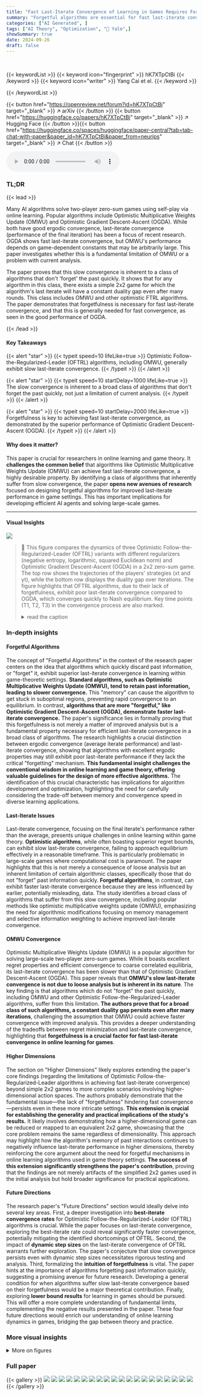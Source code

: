 ```yaml
---
title: "Fast Last-Iterate Convergence of Learning in Games Requires Forgetful Algorithms"
summary: "Forgetful algorithms are essential for fast last-iterate convergence in learning games; otherwise, even popular methods like OMWU fail."
categories: ["AI Generated", ]
tags: ["AI Theory", "Optimization", "🏢 Yale",]
showSummary: true
date: 2024-09-26
draft: false
---
```


<br>

{{< keywordList >}}
{{< keyword icon="fingerprint" >}} hK7XTpCtBi {{< /keyword >}}
{{< keyword icon="writer" >}} Yang Cai et el. {{< /keyword >}}
 
{{< /keywordList >}}

{{< button href="https://openreview.net/forum?id=hK7XTpCtBi" target="_blank" >}}
↗ arXiv
{{< /button >}}
{{< button href="https://huggingface.co/papers/hK7XTpCtBi" target="_blank" >}}
↗ Hugging Face
{{< /button >}}{{< button href="https://huggingface.co/spaces/huggingface/paper-central?tab=tab-chat-with-paper&paper_id=hK7XTpCtBi&paper_from=neurips" target="_blank" >}}
↗ Chat
{{< /button >}}




<audio controls>
    <source src="https://ai-paper-reviewer.com/hK7XTpCtBi/podcast.wav" type="audio/wav">
    Your browser does not support the audio element.
</audio>


### TL;DR


{{< lead >}}

Many AI algorithms solve two-player zero-sum games using self-play via online learning. Popular algorithms include Optimistic Multiplicative Weights Update (OMWU) and Optimistic Gradient Descent-Ascent (OGDA). While both have good ergodic convergence, last-iterate convergence (performance of the final iteration) has been a focus of recent research. OGDA shows fast last-iterate convergence, but OMWU's performance depends on game-dependent constants that may be arbitrarily large. This paper investigates whether this is a fundamental limitation of OMWU or a problem with current analysis.

The paper proves that this slow convergence is inherent to a class of algorithms that don't 'forget' the past quickly. It shows that for any algorithm in this class, there exists a simple 2x2 game for which the algorithm's last iterate will have a constant duality gap even after many rounds. This class includes OMWU and other optimistic FTRL algorithms.  The paper demonstrates that forgetfulness is necessary for fast last-iterate convergence, and that this is generally needed for fast convergence, as seen in the good performance of OGDA.

{{< /lead >}}


#### Key Takeaways

{{< alert "star" >}}
{{< typeit speed=10 lifeLike=true >}} Optimistic Follow-the-Regularized-Leader (OFTRL) algorithms, including OMWU, generally exhibit slow last-iterate convergence. {{< /typeit >}}
{{< /alert >}}

{{< alert "star" >}}
{{< typeit speed=10 startDelay=1000 lifeLike=true >}} The slow convergence is inherent to a broad class of algorithms that don't forget the past quickly, not just a limitation of current analysis. {{< /typeit >}}
{{< /alert >}}

{{< alert "star" >}}
{{< typeit speed=10 startDelay=2000 lifeLike=true >}} Forgetfulness is key to achieving fast last-iterate convergence, as demonstrated by the superior performance of Optimistic Gradient Descent-Ascent (OGDA). {{< /typeit >}}
{{< /alert >}}

#### Why does it matter?
This paper is crucial for researchers in online learning and game theory.  It **challenges the common belief** that algorithms like Optimistic Multiplicative Weights Update (OMWU) can achieve fast last-iterate convergence, a highly desirable property. By identifying a class of algorithms that inherently suffer from slow convergence, the paper **opens new avenues of research** focused on designing forgetful algorithms for improved last-iterate performance in game settings. This has important implications for developing efficient AI agents and solving large-scale games.

------
#### Visual Insights



![](https://ai-paper-reviewer.com/hK7XTpCtBi/figures_2_1.jpg)

> 🔼 This figure compares the dynamics of three Optimistic Follow-the-Regularized-Leader (OFTRL) variants with different regularizers (negative entropy, logarithmic, squared Euclidean norm) and Optimistic Gradient Descent-Ascent (OGDA) in a 2x2 zero-sum game.  The top row shows the trajectories of the players' strategies (xt and yt), while the bottom row displays the duality gap over iterations.  The figure highlights that OFTRL algorithms, due to their lack of forgetfulness, exhibit poor last-iterate convergence compared to OGDA, which converges quickly to Nash equilibrium. Key time points (T1, T2, T3) in the convergence process are also marked.
> <details>
> <summary>read the caption</summary>
> Figure 1: Comparison of the dynamics produced by three variants of OFTRL with different regularizers (negative entropy, logarithmic regularizer, and squared Euclidean norm) and OGDA in the same game As defined in (2) for δ := 10−2. The bottom row shows the duality gap achieved by the last iterates. The OFTRL variants exhibit poor performance due to their lack of forgetfulness, while OGDA converges quickly to the Nash equilibrium. Since the regularizers in the first two plots are Legendre, the dynamics are equivalent to the ones produced by optimistic OMD with the respective Bregman divergences. In the plot for OMWU we observe that xt[1] can get extremely close to the boundary (e.g., in the range 1 – e−50 < x⁺[1] < 1). To correctly simulate the dynamics, we used 1000 digits of precision. The red star, blue dot, and green square illustrate the key times T1, T2, T3 defined in our analysis in Section 3.
> </details>







### In-depth insights


#### Forgetful Algorithms
The concept of "Forgetful Algorithms" in the context of the research paper centers on the idea that algorithms which quickly discard past information, or "forget" it, exhibit superior last-iterate convergence in learning within game-theoretic settings.  **Standard algorithms, such as Optimistic Multiplicative Weights Update (OMWU), tend to retain past information, leading to slower convergence.** This "memory" can cause the algorithm to get stuck in suboptimal regions, preventing rapid convergence to an equilibrium. In contrast, **algorithms that are more "forgetful," like Optimistic Gradient Descent-Ascent (OGDA), demonstrate faster last-iterate convergence.** The paper's significance lies in formally proving that this forgetfulness is not merely a matter of improved analysis but is a fundamental property necessary for efficient last-iterate convergence in a broad class of algorithms. The research highlights a crucial distinction between ergodic convergence (average iterate performance) and last-iterate convergence, showing that algorithms with excellent ergodic properties may still exhibit poor last-iterate performance if they lack the critical "forgetting" mechanism. **This fundamental insight challenges the conventional wisdom in online learning and game theory, offering valuable guidelines for the design of more effective algorithms.**  The identification of this crucial characteristic has implications for algorithm development and optimization, highlighting the need for carefully considering the trade-off between memory and convergence speed in diverse learning applications.

#### Last-Iterate Issues
Last-iterate convergence, focusing on the final iterate's performance rather than the average, presents unique challenges in online learning within game theory.  **Optimistic algorithms**, while often boasting superior regret bounds, can exhibit slow last-iterate convergence, failing to approach equilibrium effectively in a reasonable timeframe. This is particularly problematic in large-scale games where computational cost is paramount. The paper highlights that this is not merely a consequence of loose analysis but an inherent limitation of certain algorithmic classes, specifically those that do not "forget" past information quickly.  **Forgetful algorithms**, in contrast, can exhibit faster last-iterate convergence because they are less influenced by earlier, potentially misleading, data.  The study identifies a broad class of algorithms that suffer from this slow convergence, including popular methods like optimistic multiplicative weights update (OMWU), emphasizing the need for algorithmic modifications focusing on memory management and selective information weighting to achieve improved last-iterate convergence.

#### OMWU Convergence
Optimistic Multiplicative Weights Update (OMWU) is a popular algorithm for solving large-scale two-player zero-sum games. While it boasts excellent regret properties and efficient convergence to coarse correlated equilibria, its last-iterate convergence has been slower than that of Optimistic Gradient Descent-Ascent (OGDA). This paper reveals that **OMWU's slow last-iterate convergence is not due to loose analysis but is inherent in its nature**. The key finding is that algorithms which do not "forget" the past quickly, including OMWU and other Optimistic Follow-the-Regularized-Leader algorithms, suffer from this limitation.  **The authors prove that for a broad class of such algorithms, a constant duality gap persists even after many iterations**, challenging the assumption that OMWU could achieve faster convergence with improved analysis.  This provides a deeper understanding of the tradeoffs between regret minimization and last-iterate convergence, highlighting that **forgetfulness is a crucial factor for fast last-iterate convergence in online learning for games**.

#### Higher Dimensions
The section on "Higher Dimensions" likely explores extending the paper's core findings (regarding the limitations of Optimistic Follow-the-Regularized-Leader algorithms in achieving fast last-iterate convergence) beyond simple 2x2 games to more complex scenarios involving higher-dimensional action spaces.  The authors probably demonstrate that the fundamental issue—the lack of "forgetfulness" hindering fast convergence—persists even in these more intricate settings.  **This extension is crucial for establishing the generality and practical implications of the study's results.** It likely involves demonstrating how a higher-dimensional game can be reduced or mapped to an equivalent 2x2 game, showcasing that the core problem remains the same regardless of dimensionality.  This approach may highlight how the algorithm's memory of past interactions continues to negatively influence last-iterate performance in higher dimensions, thereby reinforcing the core argument about the need for forgetful mechanisms in online learning algorithms used in game theory settings.  **The success of this extension significantly strengthens the paper's contribution**, proving that the findings are not merely artifacts of the simplified 2x2 games used in the initial analysis but hold broader significance for practical applications.

#### Future Directions
The research paper's "Future Directions" section would ideally delve into several key areas.  First, a deeper investigation into **best-iterate convergence rates** for Optimistic Follow-the-Regularized-Leader (OFTRL) algorithms is crucial. While the paper focuses on last-iterate convergence, exploring the best-iterate rate could reveal significantly faster convergence, potentially mitigating the identified shortcomings of OFTRL. Second, the impact of **dynamic step sizes** on the last-iterate convergence of OFTRL warrants further exploration. The paper's conjecture that slow convergence persists even with dynamic step sizes necessitates rigorous testing and analysis.  Third, formalizing the **intuition of forgetfulness** is vital.  The paper hints at the importance of algorithms forgetting past information quickly, suggesting a promising avenue for future research.  Developing a general condition for when algorithms suffer slow last-iterate convergence based on their forgetfulness would be a major theoretical contribution.  Finally, exploring **lower bound results** for learning in games should be pursued. This will offer a more complete understanding of fundamental limits, complementing the negative results presented in the paper.  These four future directions would enrich our understanding of online learning dynamics in games, bridging the gap between theory and practice.


### More visual insights

<details>
<summary>More on figures
</summary>


![](https://ai-paper-reviewer.com/hK7XTpCtBi/figures_2_2.jpg)

> 🔼 This figure shows the performance of the Optimistic Multiplicative Weights Update (OMWU) algorithm on a specific 2x2 zero-sum game. The game is parameterized by delta (δ), which controls the distance of the Nash equilibrium to the boundary of the game's probability simplex.  The plots show the dynamics of the algorithm for three different values of δ (0.05, 0.01, and 0.005).  The x-axis represents the iteration number, and the y-axis represents the equilibrium gap.  Key observations: a two-phase convergence, a flat region before convergence, and an inverse relationship between the length of the flat region and δ.  This demonstrates how the algorithm's last-iterate convergence rate depends on game parameters, highlighting a potential slow convergence issue.
> <details>
> <summary>read the caption</summary>
> Figure 2: Performance of OMWU on the game Aδ defined in eq. (2) for three choices of δ. In all plots, the learning rate was set to η = 0.1. As predicted by our analysis, the length of the “flat region” between iteration T₁ (red star) and T₂ (blue dot) scales inversely proportionally with δ.
> </details>



![](https://ai-paper-reviewer.com/hK7XTpCtBi/figures_7_1.jpg)

> 🔼 This figure shows a pictorial depiction of the three stages incurred by the Optimistic Follow-the-Regularized-Leader (OFTRL) dynamics in the hard game instance (Aδ) defined in the paper.  The three stages are: Stage I, where xt[1] increases until it reaches a point close to 1; Stage II, where y¹[1] increases until it reaches a point close to 2(1+δ); and Stage III, where the trajectory spirals toward the Nash equilibrium.  The figure highlights key iterations (T1, T2, T3, Th) used in the proof of Theorem 1 to demonstrate that OFTRL has slow last-iterate convergence.
> <details>
> <summary>read the caption</summary>
> Figure 3: Pictorial depiction of the three stages incurred by the OFTRL dynamics in the game Aδ defined in (2). The point z* denotes the unique Nash equilibrium. The times T1 and T2 are shown for concrete instantiations of OFTRL in Figure 1 by a red star and a blue dot, respectively. The times T3 and Th are defined in the proof of Theorem 1 in Appendix B.2.
> </details>



![](https://ai-paper-reviewer.com/hK7XTpCtBi/figures_22_1.jpg)

> 🔼 This figure compares the dynamics of three Optimistic Follow-the-Regularized-Leader (OFTRL) variants with different regularizers (negative entropy, logarithmic, and squared Euclidean norm) and Optimistic Gradient Descent Ascent (OGDA) in a 2x2 zero-sum game.  The top row shows the trajectories of the players' strategies (xt[1], yt[1]), while the bottom row displays the duality gap over iterations.  The figure highlights the poor performance of OFTRL algorithms due to their lack of forgetfulness, contrasting with the rapid convergence of OGDA to the Nash equilibrium.
> <details>
> <summary>read the caption</summary>
> Figure 1: Comparison of the dynamics produced by three variants of OFTRL with different regularizers (negative entropy, logarithmic regularizer, and squared Euclidean norm) and OGDA in the same game As defined in (2) for δ := 10−2. The bottom row shows the duality gap achieved by the last iterates. The OFTRL variants exhibit poor performance due to their lack of forgetfulness, while OGDA converges quickly to the Nash equilibrium. Since the regularizers in the first two plots are Legendre, the dynamics are equivalent to the ones produced by optimistic OMD with the respective Bregman divergences. In the plot for OMWU we observe that xt[1] can get extremely close to the boundary (e.g., in the range 1 – e−50 < x⁺[1] < 1). To correctly simulate the dynamics, we used 1000 digits of precision. The red star, blue dot, and green square illustrate the key times T1, T2, T3 defined in our analysis in Section 3.
> </details>



</details>






### Full paper

{{< gallery >}}
<img src="https://ai-paper-reviewer.com/hK7XTpCtBi/1.png" class="grid-w50 md:grid-w33 xl:grid-w25" />
<img src="https://ai-paper-reviewer.com/hK7XTpCtBi/2.png" class="grid-w50 md:grid-w33 xl:grid-w25" />
<img src="https://ai-paper-reviewer.com/hK7XTpCtBi/3.png" class="grid-w50 md:grid-w33 xl:grid-w25" />
<img src="https://ai-paper-reviewer.com/hK7XTpCtBi/4.png" class="grid-w50 md:grid-w33 xl:grid-w25" />
<img src="https://ai-paper-reviewer.com/hK7XTpCtBi/5.png" class="grid-w50 md:grid-w33 xl:grid-w25" />
<img src="https://ai-paper-reviewer.com/hK7XTpCtBi/6.png" class="grid-w50 md:grid-w33 xl:grid-w25" />
<img src="https://ai-paper-reviewer.com/hK7XTpCtBi/7.png" class="grid-w50 md:grid-w33 xl:grid-w25" />
<img src="https://ai-paper-reviewer.com/hK7XTpCtBi/8.png" class="grid-w50 md:grid-w33 xl:grid-w25" />
<img src="https://ai-paper-reviewer.com/hK7XTpCtBi/9.png" class="grid-w50 md:grid-w33 xl:grid-w25" />
<img src="https://ai-paper-reviewer.com/hK7XTpCtBi/10.png" class="grid-w50 md:grid-w33 xl:grid-w25" />
<img src="https://ai-paper-reviewer.com/hK7XTpCtBi/11.png" class="grid-w50 md:grid-w33 xl:grid-w25" />
<img src="https://ai-paper-reviewer.com/hK7XTpCtBi/12.png" class="grid-w50 md:grid-w33 xl:grid-w25" />
<img src="https://ai-paper-reviewer.com/hK7XTpCtBi/13.png" class="grid-w50 md:grid-w33 xl:grid-w25" />
<img src="https://ai-paper-reviewer.com/hK7XTpCtBi/14.png" class="grid-w50 md:grid-w33 xl:grid-w25" />
<img src="https://ai-paper-reviewer.com/hK7XTpCtBi/15.png" class="grid-w50 md:grid-w33 xl:grid-w25" />
<img src="https://ai-paper-reviewer.com/hK7XTpCtBi/16.png" class="grid-w50 md:grid-w33 xl:grid-w25" />
<img src="https://ai-paper-reviewer.com/hK7XTpCtBi/17.png" class="grid-w50 md:grid-w33 xl:grid-w25" />
<img src="https://ai-paper-reviewer.com/hK7XTpCtBi/18.png" class="grid-w50 md:grid-w33 xl:grid-w25" />
<img src="https://ai-paper-reviewer.com/hK7XTpCtBi/19.png" class="grid-w50 md:grid-w33 xl:grid-w25" />
<img src="https://ai-paper-reviewer.com/hK7XTpCtBi/20.png" class="grid-w50 md:grid-w33 xl:grid-w25" />
{{< /gallery >}}
